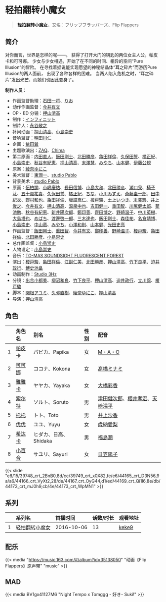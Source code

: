 # 轻拍翻转小魔女


> <u>**[轻拍翻转小魔女](https://bgm.tv/subject/174584)**</u>，又名：フリップフラッパーズ、Flip Flappers

## 简介

对你而言，世界是怎样的呢——。
获得了打开大门的钥匙的两位女主人公，帕皮卡和可可娜。
少女与少女相遇，开始了在不同的时间、相异的空间“Pure Illusion”的冒险。
在寻找着据说能实现愿望的神秘结晶体“耳之碎片”而游历Pure Illusion的两人面前，
出现了各种各样的困难。
当两人陷入危机之时，“耳之碎片”发出光芒，而她们也因此变身了。

**制作人员：**
- 作画监督助理：[石田一将](https://bgm.tv/person/25746)、[りお](https://bgm.tv/person/21310)
- 动作作画监督：[今井有文](https://bgm.tv/person/12507)
- OP・ED 分镜：[押山清高](https://bgm.tv/person/12593)
- 制作：[インフィニット](https://bgm.tv/person/24436)
- 制片人：[永谷敬之](https://bgm.tv/person/12021)
- 补间动画：[押山清高](https://bgm.tv/person/12593)、[小島崇史](https://bgm.tv/person/12524)
- 音响监督：[明田川仁](https://bgm.tv/person/477)
- 企画：[依田巽](https://bgm.tv/person/57870)
- 主题歌演出：[ZAQ](https://bgm.tv/person/8336)、[Chima](https://bgm.tv/person/25294)
- 第二原画：[内田直人](https://bgm.tv/person/40888)、[飯田剛士](https://bgm.tv/person/36223)、[北田勝彦](https://bgm.tv/person/12610)、[亀田祥倫](https://bgm.tv/person/8611)、[久保田誓](https://bgm.tv/person/2650)、[橘正紀](https://bgm.tv/person/2956)、[小島崇史](https://bgm.tv/person/12524)、[秋谷有紀恵](https://bgm.tv/person/14377)、[押山清高](https://bgm.tv/person/12593)、[末澤慧](https://bgm.tv/person/24562)、[みやち](https://bgm.tv/person/33701)、[山本健](https://bgm.tv/person/36043)、[伊藤公規](https://bgm.tv/person/21510)
- 原案：[綾奈ゆにこ](https://bgm.tv/person/7345)
- 美术监督：[東潤一](https://bgm.tv/person/5995)、[studio Pablo](https://bgm.tv/person/18582)
- 背景美术：[studio Pablo](https://bgm.tv/person/18582)
- 原画：[伍柏諭](https://bgm.tv/person/22689)、[小嶋慶祐](https://bgm.tv/person/12515)、[長田信博](https://bgm.tv/person/41812)、[小島大和](https://bgm.tv/person/14525)、[北田勝彦](https://bgm.tv/person/12610)、[瀬口泉](https://bgm.tv/person/33643)、[椅子汰](https://bgm.tv/person/26165)、[五十嵐祐貴](https://bgm.tv/person/25656)、[久保田誓](https://bgm.tv/person/2650)、[橘正紀](https://bgm.tv/person/2956)、[ちな](https://bgm.tv/person/21409)、[小川みずえ](https://bgm.tv/person/42681)、[斎藤圭一郎](https://bgm.tv/person/31113)、[田中紀衣](https://bgm.tv/person/18004)、[野村和也](https://bgm.tv/person/9860)、[亀田祥倫](https://bgm.tv/person/8611)、[坂詰嵩仁](https://bgm.tv/person/18228)、[榎戸駿](https://bgm.tv/person/19513)、[土上いつき](https://bgm.tv/person/22067)、[末澤慧](https://bgm.tv/person/24562)、[井上俊之](https://bgm.tv/person/2177)、[今井有文](https://bgm.tv/person/12507)、[押山清高](https://bgm.tv/person/12593)、[温泉中也](https://bgm.tv/person/29710)、[吉田健一](https://bgm.tv/person/2727)、[重田智](https://bgm.tv/person/11434)、[川尻健太郎](https://bgm.tv/person/27072)、[菊池勉](https://bgm.tv/person/25662)、[秋谷有紀恵](https://bgm.tv/person/14377)、[新井陽次郎](https://bgm.tv/person/12883)、[鄭印善](https://bgm.tv/person/42688)、[齊田博之](https://bgm.tv/person/10771)、[野崎温子](https://bgm.tv/person/12793)、[中川英樹](https://bgm.tv/person/21549)、[大島塔也](https://bgm.tv/person/20709)、[めばち](https://bgm.tv/person/28009)、[渡邊啓一郎](https://bgm.tv/person/20274)、[三木達也](https://bgm.tv/person/12237)、[飯田剛士](https://bgm.tv/person/36223)、[森佳祐](https://bgm.tv/person/25655)、[名倉靖博](https://bgm.tv/person/1459)、[小島崇史](https://bgm.tv/person/12524)、[中山竜](https://bgm.tv/person/12606)、[みやち](https://bgm.tv/person/33701)、[小澤和則](https://bgm.tv/person/21362)、[山本健](https://bgm.tv/person/36043)、[光田史亮](https://bgm.tv/person/12286)
- 作画监督：[飯田剛士](https://bgm.tv/person/36223)、[重田智](https://bgm.tv/person/11434)、[今井有文](https://bgm.tv/person/12507)、[鄭印善](https://bgm.tv/person/42688)、[野崎温子](https://bgm.tv/person/12793)、[榎戸駿](https://bgm.tv/person/19513)、[亀田祥倫](https://bgm.tv/person/8611)、[北田勝彦](https://bgm.tv/person/12610)、[小島崇史](https://bgm.tv/person/12524)
- 总作画监督：[小島崇史](https://bgm.tv/person/12524)
- 人物设定：[小島崇史](https://bgm.tv/person/12524)
- 音乐：[TO-MAS SOUNDSIGHT FLUORESCENT FOREST](https://bgm.tv/person/22586)
- 演出：[榎戸駿](https://bgm.tv/person/19513)、[亀田祥倫](https://bgm.tv/person/8611)、[江副仁美](https://bgm.tv/person/23358)、[北田勝彦](https://bgm.tv/person/12610)、[押山清高](https://bgm.tv/person/12593)、[竹下良平](https://bgm.tv/person/25407)、[迫井政行](https://bgm.tv/person/3107)、[博史池畠](https://bgm.tv/person/13170)
- 动画制作：[Studio 3Hz](https://bgm.tv/person/14761)
- 分镜：[出合小都美](https://bgm.tv/person/15844)、[柳沼和良](https://bgm.tv/person/11359)、[竹下良平](https://bgm.tv/person/25407)、[押山清高](https://bgm.tv/person/12593)、[迫井政行](https://bgm.tv/person/3107)、[立川譲](https://bgm.tv/person/12410)、[榎戸駿](https://bgm.tv/person/19513)
- 脚本：[関根アユミ](https://bgm.tv/person/15945)、[久弥直樹](https://bgm.tv/person/6717)、[綾奈ゆにこ](https://bgm.tv/person/7345)、[押山清高](https://bgm.tv/person/12593)
- 导演：[押山清高](https://bgm.tv/person/12593)

## 角色

|     |   角色名   |   别名  | 性别 |  配音  |
|:--- |:------  |:----      |:---  |:--   |
| 1 | [帕皮卡](https://bgm.tv/character/39748) | パピカ、Papika | 女 | [M・A・O](https://bgm.tv/person/10887) |
| 2 | [可可娜](https://bgm.tv/character/39749) | ココナ、Kokona | 女 | [髙橋ミナミ](https://bgm.tv/person/10757) |
| 3 | [雅雅卡](https://bgm.tv/character/44165) | ヤヤカ、Yayaka | 女 | [大橋彩香](https://bgm.tv/person/7609) |
| 4 | [索尔特](https://bgm.tv/character/44166) | ソルト、Soruto | 男 | [津田健次郎](https://bgm.tv/person/3977)、[櫻井孝宏](https://bgm.tv/person/4015)、[天﨑滉平](https://bgm.tv/person/7605) |
| 5 | [托托](https://bgm.tv/character/44167) | トト、Toto | 男 | [井上沙香](https://bgm.tv/person/24770) |
| 6 | [优优](https://bgm.tv/character/44169) | ユユ、Yuyu | 女 | [歳納愛梨](https://bgm.tv/person/24771) |
| 7 | [希达卡](https://bgm.tv/character/44172) | ヒダカ、日高、Shidaka | 男 | [福島潤](https://bgm.tv/person/7757) |
| 8 | [小百合](https://bgm.tv/character/44173) | サユリ、Sayuri | 女 | [日笠陽子](https://bgm.tv/person/5119) |

{{< slide "e8/15/39748_crt_2BnB0,8d/cc/39749_crt_x0X82,fe/e6/44165_crt_D3N56,9a/a6/44166_crt_VyXt2,28/de/44167_crt_OyG44,d1/ed/44169_crt_Qi1l6,8e/db/44172_crt_mJ0h9,cb/4e/44173_crt_WpMN1" >}}

## 系列

|     | 系列名     | 首播时间       | 话数/时长 | 观看地址                                                    |
| :-- | :------ | :--------- | :---- | :------------------------------------------------------ |
| 1   |[轻拍翻转小魔女](https://bgm.tv/subject/174584)| 2016-10-06 | 13    | [keke9](https://www.keke9.app/play/22687-4-173707.html) |

## 配乐

{{< media "https://music.163.com/#/album?id=35138050"
"动画《Flip Flappers》原声带"
"music" >}}
## MAD

{{< media BV1gx41127M6
 "Night Tempo x Tomggg - 好き- Suki!" >}}

        

